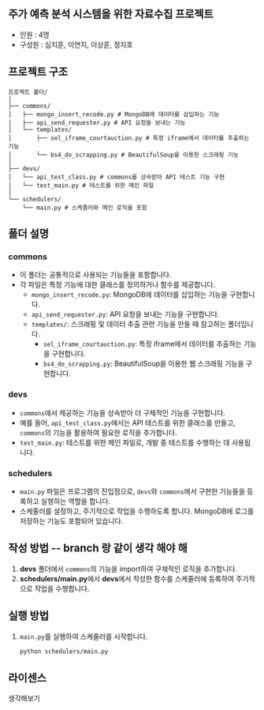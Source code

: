 ## 주가 예측 분석 시스템을 위한 자료수집 프로젝트
- 인원 : 4명
- 구성원 : 심지훈, 이연지, 이상훈, 정지호

## 프로젝트 구조
```
프로젝트 폴더/
│
├── commons/
│   ├── mongo_insert_recode.py # MongoDB에 데이터를 삽입하는 기능
│   ├── api_send_requester.py # API 요청을 보내는 기능
│   └── templates/
│       ├── sel_iframe_courtauction.py # 특정 iframe에서 데이터를 추출하는 기능
│       └── bs4_do_scrapping.py # BeautifulSoup을 이용한 스크래핑 기능
│
├── devs/
│   └── api_test_class.py # commons를 상속받아 API 테스트 기능 구현
│   └── test_main.py # 테스트를 위한 메인 파일
│
└── schedulers/
    └── main.py # 스케줄러와 메인 로직을 포함
```

## 폴더 설명

### commons
- 이 폴더는 공통적으로 사용되는 기능들을 포함합니다.
- 각 파일은 특정 기능에 대한 클래스를 정의하거나 함수를 제공합니다.
  - `mongo_insert_recode.py`: MongoDB에 데이터를 삽입하는 기능을 구현합니다.
  - `api_send_requester.py`: API 요청을 보내는 기능을 구현합니다.
  - `templates/`: 스크래핑 및 데이터 추출 관련 기능을 만들 때 참고하는 폴더입니다.
    - `sel_iframe_courtauction.py`: 특정 iframe에서 데이터를 추출하는 기능을 구현합니다.
    - `bs4_do_scrapping.py`: BeautifulSoup을 이용한 웹 스크래핑 기능을 구현합니다.

### devs
- `commons`에서 제공하는 기능을 상속받아 더 구체적인 기능을 구현합니다.
- 예를 들어, `api_test_class.py`에서는 API 테스트를 위한 클래스를 만들고, `commons`의 기능을 활용하여 필요한 로직을 추가합니다.
- `test_main.py`: 테스트를 위한 메인 파일로, 개발 중 테스트를 수행하는 데 사용됩니다.

### schedulers
- `main.py` 파일은 프로그램의 진입점으로, `devs`와 `commons`에서 구현한 기능들을 등록하고 실행하는 역할을 합니다.
- 스케줄러를 설정하고, 주기적으로 작업을 수행하도록 합니다. MongoDB에 로그를 저장하는 기능도 포함되어 있습니다.

## 작성 방법 -- branch 랑 같이 생각 해야 해

1. **devs** 폴더에서 `commons`의 기능을 import하여 구체적인 로직을 추가합니다.
2. **schedulers/main.py**에서 **devs**에서 작성한 함수를 스케줄러에 등록하여 주기적으로 작업을 수행합니다.

## 실행 방법

1. `main.py`를 실행하여 스케줄러를 시작합니다.
   ```bash
   python schedulers/main.py
   ```

## 라이센스

생각해보기
